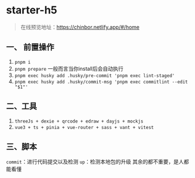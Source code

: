 # starter-h5

> 在线预览地址：https://chinbor.netlify.app/#/home

## 一、 前置操作

1. `pnpm i`
2. `pnpm prepare` 一般而言当你install后会自动执行
3. `pnpm exec husky add .husky/pre-commit 'pnpm exec lint-staged'`
4. `pnpm exec husky add .husky/commit-msg 'pnpm exec commitlint --edit "$1"'`

## 二、工具

1. `threeJs + dexie + qrcode + edraw + dayjs + mockjs`
2. `vue3 + ts + pinia + vue-router + sass + vant + vitest`

## 三、脚本

`commit`：进行代码提交以及检测
`up`：检测本地包的升级
其余的都不重要，是人都能看懂
